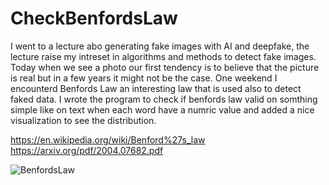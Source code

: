 # CheckBenfordsLaw
I went to a lecture abo generating fake images with AI and deepfake, the lecture raise my intreset in algorithms and methods to detect fake images.
Today when we see a photo our first tendency is to believe that the picture is real but in a few years it might not be the case.
One weekend I encounterd Benfords Law an interesting law that is used also to detect faked data.
I wrote the program to check if benfords law valid on somthing simple like on text when each word have a numric value and added a nice visualization to see the distribution. 

https://en.wikipedia.org/wiki/Benford%27s_law
https://arxiv.org/pdf/2004.07682.pdf

![BenfordsLaw](https://user-images.githubusercontent.com/97463104/165931771-43375227-64a2-4dd2-b06b-e12bee729d3d.jpg)
